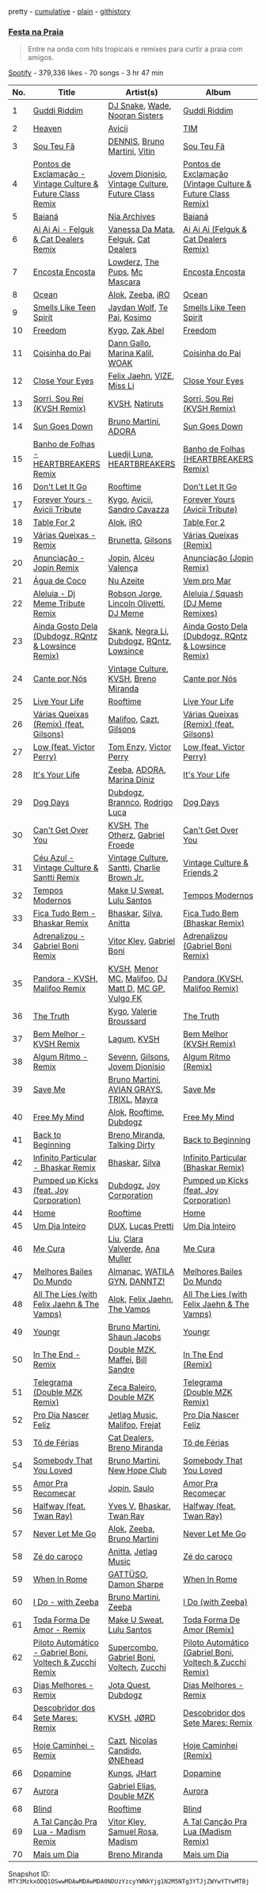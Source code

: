 pretty - [cumulative](/playlists/cumulative/37i9dQZF1DX41UmHm2vtav.md) - [plain](/playlists/plain/37i9dQZF1DX41UmHm2vtav) - [githistory](https://github.githistory.xyz/mackorone/spotify-playlist-archive/blob/main/playlists/plain/37i9dQZF1DX41UmHm2vtav)

### [Festa na Praia](https://open.spotify.com/playlist/37i9dQZF1DX41UmHm2vtav)

> Entre na onda com hits tropicais e remixes para curtir a praia com amigos.

[Spotify](https://open.spotify.com/user/spotify) - 379,336 likes - 70 songs - 3 hr 47 min

| No. | Title | Artist(s) | Album | Length |
|---|---|---|---|---|
| 1 | [Guddi Riddim](https://open.spotify.com/track/5yN3wXc6fvM5SPTFjL6c4G) | [DJ Snake](https://open.spotify.com/artist/540vIaP2JwjQb9dm3aArA4), [Wade](https://open.spotify.com/artist/09iEIVQVBtTVjiuEdqqkIR), [Nooran Sisters](https://open.spotify.com/artist/2gFFvbbdzYzzWltI2HkZEV) | [Guddi Riddim](https://open.spotify.com/album/5LzVNj3OCqcPbYV9eV9CaN) | 3:30 |
| 2 | [Heaven](https://open.spotify.com/track/0vrmHPfoBadXVr2n0m1aqZ) | [Avicii](https://open.spotify.com/artist/1vCWHaC5f2uS3yhpwWbIA6) | [TIM](https://open.spotify.com/album/6Ad1E9vl75ZB3Ir87zwXIJ) | 4:37 |
| 3 | [Sou Teu Fã](https://open.spotify.com/track/5sjvZiR2SjOGJimYmHXfzd) | [DENNIS](https://open.spotify.com/artist/6xlRSRMLgZbsSNd0BMobwy), [Bruno Martini](https://open.spotify.com/artist/5veVxxPm1vzgi6pO2iVA8L), [Vitin](https://open.spotify.com/artist/2d92LVCevmO89rznIQqOhL) | [Sou Teu Fã](https://open.spotify.com/album/1ac0zGT6bhX0IQeQpyOyKd) | 2:50 |
| 4 | [Pontos de Exclamação \- Vintage Culture & Future Class Remix](https://open.spotify.com/track/25usEf5iGk9HL0LM9VTxue) | [Jovem Dionisio](https://open.spotify.com/artist/4m5LghDfOKFZNEBZ0GO1OQ), [Vintage Culture](https://open.spotify.com/artist/28uJnu5EsrGml2tBd7y8ts), [Future Class](https://open.spotify.com/artist/2jFK9ZXWDd7auJvfNfBcuC) | [Pontos de Exclamação \(Vintage Culture & Future Class Remix\)](https://open.spotify.com/album/1ybOW9Fx8sYsrPMBRlQYbY) | 3:38 |
| 5 | [Baianá](https://open.spotify.com/track/7B0gxo0jQCy5Lk93RIODAC) | [Nia Archives](https://open.spotify.com/artist/7BMR0fwtEvzGtK4rNGdoiQ) | [Baianá](https://open.spotify.com/album/4fnmyznELge41MnyNpUp78) | 2:32 |
| 6 | [Ai Ai Ai \- Felguk & Cat Dealers Remix](https://open.spotify.com/track/56yFJewuZr1kKfYu2O35nx) | [Vanessa Da Mata](https://open.spotify.com/artist/57pVvBwa3ZCR9LsVlkLXj7), [Felguk](https://open.spotify.com/artist/3eH2apcLhzhnr3eWmH3VBf), [Cat Dealers](https://open.spotify.com/artist/3q2dSq7VZnj8TmoJUyRm40) | [Ai Ai Ai \(Felguk & Cat Dealers Remix\)](https://open.spotify.com/album/6dxLUe2QiX8NyhJNjcOeoB) | 3:20 |
| 7 | [Encosta Encosta](https://open.spotify.com/track/010WFdqtiMI2JvKRvZcBhx) | [Lowderz](https://open.spotify.com/artist/1wve9rqgo57ht3WyI6tEiq), [The Pups](https://open.spotify.com/artist/67ZrOqPd1Hn29m4FTOzeyL), [Mc Mascara](https://open.spotify.com/artist/1hZn47PkkXSDml6ablUn1t) | [Encosta Encosta](https://open.spotify.com/album/1D1cKcuhodldAhwE4P5vW5) | 2:32 |
| 8 | [Ocean](https://open.spotify.com/track/4nraNqonMyfc0U3o8VeXVu) | [Alok](https://open.spotify.com/artist/0NGAZxHanS9e0iNHpR8f2W), [Zeeba](https://open.spotify.com/artist/7qPLO2XOUaRrRxkvLZ3AEK), [iRO](https://open.spotify.com/artist/3TNpNnN7Y8QhtJJnQ08YeF) | [Ocean](https://open.spotify.com/album/5WdbJyYhdrJ9iS7xUyfkzs) | 2:54 |
| 9 | [Smells Like Teen Spirit](https://open.spotify.com/track/3PJvNwNj6AhlVxm69dcyTB) | [Jaydan Wolf](https://open.spotify.com/artist/58NOd3nTpJVVGma4x975P0), [Te Pai](https://open.spotify.com/artist/1MGdLAHg2Wq4mSE6OEqXqg), [Kosimo](https://open.spotify.com/artist/01tarNGsg4dinY1iJPHZBq) | [Smells Like Teen Spirit](https://open.spotify.com/album/5daWuGgRobKJj2FG0dgYXo) | 2:04 |
| 10 | [Freedom](https://open.spotify.com/track/5Gj1wG8b12VQdEd3hUuSwo) | [Kygo](https://open.spotify.com/artist/23fqKkggKUBHNkbKtXEls4), [Zak Abel](https://open.spotify.com/artist/6Gk5hoM7eW8NSCYhICMDHw) | [Freedom](https://open.spotify.com/album/34JUh6M6Bvy2Dvo13bWfu4) | 3:18 |
| 11 | [Coisinha do Pai](https://open.spotify.com/track/13ECPMRNjX24Kq2W9w9YrE) | [Dann Gallo](https://open.spotify.com/artist/5jFyUGZrkeulu6pk4jhm8k), [Marina Kalil](https://open.spotify.com/artist/0AJt0NA8seeBSJxxpxZIyY), [WOAK](https://open.spotify.com/artist/0YlRs4DoQ4WctkmsbUUpBb) | [Coisinha do Pai](https://open.spotify.com/album/2sYAfRMEcnbCiMyO4XetQI) | 4:19 |
| 12 | [Close Your Eyes](https://open.spotify.com/track/7N06jo3EnV792VFaG8vuW6) | [Felix Jaehn](https://open.spotify.com/artist/4bL2B6hmLlMWnUEZnorEtG), [VIZE](https://open.spotify.com/artist/09agIJMxCD2k87ys9Al0f0), [Miss Li](https://open.spotify.com/artist/04HqRx07Bv9gh7rsrMTqs7) | [Close Your Eyes](https://open.spotify.com/album/0PhTTyRWpJVlg4F5RC0xmE) | 2:40 |
| 13 | [Sorri, Sou Rei \(KVSH Remix\)](https://open.spotify.com/track/3xV2M8KBtZDtZp42vJReCH) | [KVSH](https://open.spotify.com/artist/2uGKgNuq7MnKksXiSO6HjB), [Natiruts](https://open.spotify.com/artist/4PhdYoQGH8s1xee81dqQOO) | [Sorri, Sou Rei \(KVSH Remix\)](https://open.spotify.com/album/5J4wjBvmwvBXYBWXickRmk) | 3:37 |
| 14 | [Sun Goes Down](https://open.spotify.com/track/2JpTwRVXioTZSdizBGAhUH) | [Bruno Martini](https://open.spotify.com/artist/5veVxxPm1vzgi6pO2iVA8L), [ADORA](https://open.spotify.com/artist/0Ymiodu1YzvWwqq528sWiW) | [Sun Goes Down](https://open.spotify.com/album/6VjNaalNwGON6ymlTEWNn8) | 3:23 |
| 15 | [Banho de Folhas \- HEARTBREAKERS Remix](https://open.spotify.com/track/04f2aQgnc4LkmAABtah7gy) | [Luedji Luna](https://open.spotify.com/artist/0sWTkzCrdEvuX7Du6MFLzc), [HEARTBREAKERS](https://open.spotify.com/artist/67uBj2tf9kY89URy0zDAbT) | [Banho de Folhas \(HEARTBREAKERS Remix\)](https://open.spotify.com/album/5LKP1SEsCYoYgihpdrdoMs) | 3:20 |
| 16 | [Don't Let It Go](https://open.spotify.com/track/6gsP00KX8DmEGlukpVTOQy) | [Rooftime](https://open.spotify.com/artist/4QZjx3AfLqJhGYkmWAEUm7) | [Don't Let It Go](https://open.spotify.com/album/1JGQDxdFHxSqc8Folj8md6) | 3:03 |
| 17 | [Forever Yours \- Avicii Tribute](https://open.spotify.com/track/3o1CUVeHIid49sabk6A6Nf) | [Kygo](https://open.spotify.com/artist/23fqKkggKUBHNkbKtXEls4), [Avicii](https://open.spotify.com/artist/1vCWHaC5f2uS3yhpwWbIA6), [Sandro Cavazza](https://open.spotify.com/artist/5JYo7gm2dkyLLlWHjxS7Dy) | [Forever Yours \(Avicii Tribute\)](https://open.spotify.com/album/63VE57Ol6fcAC0fb6kGx5y) | 3:13 |
| 18 | [Table For 2](https://open.spotify.com/track/11xOwUHV7P1q7UpEQuMIrx) | [Alok](https://open.spotify.com/artist/0NGAZxHanS9e0iNHpR8f2W), [iRO](https://open.spotify.com/artist/3TNpNnN7Y8QhtJJnQ08YeF) | [Table For 2](https://open.spotify.com/album/3eH0FdLqQtwQepYe6PazQw) | 2:56 |
| 19 | [Várias Queixas \- Remix](https://open.spotify.com/track/3Z3hfUZFfY01EnbxhSsPB3) | [Brunetta](https://open.spotify.com/artist/2BhgwlfI2SpEU9t6vhhdiX), [Gilsons](https://open.spotify.com/artist/6q7nMIVgGohQ14mSsq3F8t) | [Várias Queixas \(Remix\)](https://open.spotify.com/album/1KKLrUEv4YvPfBAoBUhOu8) | 2:03 |
| 20 | [Anunciação \- Jopin Remix](https://open.spotify.com/track/5MU0hFRrFjG0IxKOKa1IPp) | [Jopin](https://open.spotify.com/artist/5eOyNvHjfi9EcXeJwrCroz), [Alceu Valença](https://open.spotify.com/artist/559vxOLTzlAv0zB77JMcdG) | [Anunciação \(Jopin Remix\)](https://open.spotify.com/album/5qqCJjqk0FjKmQ5ZiFD2Gs) | 3:25 |
| 21 | [Água de Coco](https://open.spotify.com/track/1MFanLEhxtE5NULojdFkB3) | [Nu Azeite](https://open.spotify.com/artist/7irioMPN0dD3u5I94D9TFE) | [Vem pro Mar](https://open.spotify.com/album/6KM6hXviSBq4erdXgVPAvX) | 5:05 |
| 22 | [Aleluia \- Dj Meme Tribute Remix](https://open.spotify.com/track/6ZYMuBRN0BI8vyd90zNS6C) | [Robson Jorge](https://open.spotify.com/artist/59giNkLqQNTZs8MnlrkUhM), [Lincoln Olivetti](https://open.spotify.com/artist/2Pky4QuIXrFq6ZERGi4m1E), [DJ Meme](https://open.spotify.com/artist/4dXyuP5DZURgEyaBEas4H9) | [Aleluia / Squash \(DJ Meme Remixes\)](https://open.spotify.com/album/33ZMqwDt6s1IjVhlqBxA14) | 8:08 |
| 23 | [Ainda Gosto Dela \(Dubdogz, RQntz & Lowsince Remix\)](https://open.spotify.com/track/6O4wwd8F3dQxbzeENONcMu) | [Skank](https://open.spotify.com/artist/4C4kpaAdp6aKSkguw40SsU), [Negra Li](https://open.spotify.com/artist/1E4r5qziZja6v8jA7iTqjn), [Dubdogz](https://open.spotify.com/artist/4cdyqaBREB68H77QKCrKP1), [RQntz](https://open.spotify.com/artist/6NGuHxpWnoUiTabTNo6JjO), [Lowsince](https://open.spotify.com/artist/40i93g6N3AaQ45tBod4pfw) | [Ainda Gosto Dela \(Dubdogz, RQntz & Lowsince Remix\)](https://open.spotify.com/album/5mt5Ssu7AZXAW1LWEEODii) | 2:56 |
| 24 | [Cante por Nós](https://open.spotify.com/track/7q4aClIlFcgyVQDACJQdmG) | [Vintage Culture](https://open.spotify.com/artist/28uJnu5EsrGml2tBd7y8ts), [KVSH](https://open.spotify.com/artist/2uGKgNuq7MnKksXiSO6HjB), [Breno Miranda](https://open.spotify.com/artist/1BEwyy7IePkvyJpA1WSw1n) | [Cante por Nós](https://open.spotify.com/album/7zsQ5suVlsbukzTjgAzrpm) | 3:29 |
| 25 | [Live Your Life](https://open.spotify.com/track/20Q9Fs3CtbsYdwVwq3xbsR) | [Rooftime](https://open.spotify.com/artist/4QZjx3AfLqJhGYkmWAEUm7) | [Live Your Life](https://open.spotify.com/album/46AdlEXi3E3vcRvR3CT4GP) | 3:20 |
| 26 | [Várias Queixas \(Remix\) \(feat\. Gilsons\)](https://open.spotify.com/track/1GThrHo1eJgmO8hT3v1Oc7) | [Malifoo](https://open.spotify.com/artist/6Mt8or6ZkKPJSSECpY7Pu5), [Cazt](https://open.spotify.com/artist/66KMR938PcmbSkHzZzW6Gg), [Gilsons](https://open.spotify.com/artist/6q7nMIVgGohQ14mSsq3F8t) | [Várias Queixas \(Remix\) \(feat\. Gilsons\)](https://open.spotify.com/album/3jq5Zd42igYRaypTQNJc0L) | 2:32 |
| 27 | [Low \(feat\. Victor Perry\)](https://open.spotify.com/track/625TJ9ab8IthbxUDDZk8FD) | [Tom Enzy](https://open.spotify.com/artist/6Nva7JhU0nL9SZ8ZvJni6O), [Victor Perry](https://open.spotify.com/artist/29yyPuky7khfsycbqK19uE) | [Low \(feat\. Victor Perry\)](https://open.spotify.com/album/20QswexjjSxo9hivrYnoN5) | 2:25 |
| 28 | [It's Your Life](https://open.spotify.com/track/3PctkXl7b63vh1TixH00IF) | [Zeeba](https://open.spotify.com/artist/7qPLO2XOUaRrRxkvLZ3AEK), [ADORA](https://open.spotify.com/artist/0Ymiodu1YzvWwqq528sWiW), [Marina Diniz](https://open.spotify.com/artist/7si2hPcnjzQsHJHIa8pNqy) | [It's Your Life](https://open.spotify.com/album/1WqhtgNg8RsHbErNKCsNd8) | 2:40 |
| 29 | [Dog Days](https://open.spotify.com/track/3o6D9gHkSumEECclUt0tCN) | [Dubdogz](https://open.spotify.com/artist/4cdyqaBREB68H77QKCrKP1), [Brannco](https://open.spotify.com/artist/27TqtA3DJFLCXv7o8h0GgL), [Rodrigo Luca](https://open.spotify.com/artist/0rfjTf0SkufosBwBlstrL6) | [Dog Days](https://open.spotify.com/album/2gVD1C1QGkqfC1RvjHuNcC) | 4:11 |
| 30 | [Can't Get Over You](https://open.spotify.com/track/3dTmgecC7MCMbteWjf8Ls7) | [KVSH](https://open.spotify.com/artist/2uGKgNuq7MnKksXiSO6HjB), [The Otherz](https://open.spotify.com/artist/2vi0mEbkU7fjjyJs1dcukY), [Gabriel Froede](https://open.spotify.com/artist/4qmLb4nnhd2KPmnUi5Xlkx) | [Can't Get Over You](https://open.spotify.com/album/5McVvbere3ujsgUgEp5gGR) | 2:22 |
| 31 | [Céu Azul \- Vintage Culture & Santti Remix](https://open.spotify.com/track/0davAVsF63UvUwOtbSOhSE) | [Vintage Culture](https://open.spotify.com/artist/28uJnu5EsrGml2tBd7y8ts), [Santti](https://open.spotify.com/artist/7e6KqpXfInWHjdQufAnsyj), [Charlie Brown Jr.](https://open.spotify.com/artist/1on7ZQ2pvgeQF4vmIA09x5) | [Vintage Culture & Friends 2](https://open.spotify.com/album/3lQMwSJCdt8ECrirIdzELA) | 4:21 |
| 32 | [Tempos Modernos](https://open.spotify.com/track/2crmkMh5RfynAf9EqeMzJl) | [Make U Sweat](https://open.spotify.com/artist/2REtZ0a1gh5LzXswkSkQUp), [Lulu Santos](https://open.spotify.com/artist/0A1oy7PC7fdzURgaLaWkL1) | [Tempos Modernos](https://open.spotify.com/album/63zhf4PV2rfoHI0kdk7W5s) | 3:35 |
| 33 | [Fica Tudo Bem \- Bhaskar Remix](https://open.spotify.com/track/7jLwNbEykLVZldRuvngpl9) | [Bhaskar](https://open.spotify.com/artist/6kT18gnkVrCz8xJQcrib7L), [Silva](https://open.spotify.com/artist/50sftj2oW2iBviA6RkTzsz), [Anitta](https://open.spotify.com/artist/7FNnA9vBm6EKceENgCGRMb) | [Fica Tudo Bem \(Bhaskar Remix\)](https://open.spotify.com/album/1SQmuxKhiwwGEAUO8ro97t) | 2:54 |
| 34 | [Adrenalizou \- Gabriel Boni Remix](https://open.spotify.com/track/1DrmjkbhSHH5kYejFtrPl2) | [Vitor Kley](https://open.spotify.com/artist/4FGcERJWMg8ENOLixwF71U), [Gabriel Boni](https://open.spotify.com/artist/0bm790gMtTnJ9RWUijkC24) | [Adrenalizou \(Gabriel Boni Remix\)](https://open.spotify.com/album/4VYtzbWRQDi3onXpejmJX0) | 3:34 |
| 35 | [Pandora \- KVSH, Malifoo Remix](https://open.spotify.com/track/3EUUK9fCbeWNkBH2g9HOSP) | [KVSH](https://open.spotify.com/artist/2uGKgNuq7MnKksXiSO6HjB), [Menor MC](https://open.spotify.com/artist/78Y1NpgD0yMKoBetaYlUzS), [Malifoo](https://open.spotify.com/artist/6Mt8or6ZkKPJSSECpY7Pu5), [DJ Matt D](https://open.spotify.com/artist/1rIc4yTieeRq25NA3T8RQ5), [MC GP](https://open.spotify.com/artist/5s27i7oqhNWIcE4HeoVdq0), [Vulgo FK](https://open.spotify.com/artist/27azwwkxutWL1BWMkgNIh0) | [Pandora \(KVSH, Malifoo Remix\)](https://open.spotify.com/album/2279AkrhNjg4VyA8VGJaWa) | 2:42 |
| 36 | [The Truth](https://open.spotify.com/track/4NmOJQxl9UZItUQQtMDYBb) | [Kygo](https://open.spotify.com/artist/23fqKkggKUBHNkbKtXEls4), [Valerie Broussard](https://open.spotify.com/artist/6eVWXmKBW7Iltub01D9R1c) | [The Truth](https://open.spotify.com/album/3NLjETPKVCukXj19Ol7Grj) | 3:13 |
| 37 | [Bem Melhor \- KVSH Remix](https://open.spotify.com/track/76m2MiAKQvoHsgvwRDPXx5) | [Lagum](https://open.spotify.com/artist/5D56dZmhE9DgT01XixdHiD), [KVSH](https://open.spotify.com/artist/2uGKgNuq7MnKksXiSO6HjB) | [Bem Melhor \(KVSH Remix\)](https://open.spotify.com/album/4uytEVyrbKnXwcz0Jxj7rZ) | 3:03 |
| 38 | [Algum Ritmo \- Remix](https://open.spotify.com/track/2oMlMXJUUKtLrsw6jCVyHG) | [Sevenn](https://open.spotify.com/artist/7bNqXqIrIfwJnipx7oGeU4), [Gilsons](https://open.spotify.com/artist/6q7nMIVgGohQ14mSsq3F8t), [Jovem Dionisio](https://open.spotify.com/artist/4m5LghDfOKFZNEBZ0GO1OQ) | [Algum Ritmo \(Remix\)](https://open.spotify.com/album/1FfRtToPv63IurU5tHWyn2) | 3:17 |
| 39 | [Save Me](https://open.spotify.com/track/3Fq1tzIgvxTm0pRcqVbsRy) | [Bruno Martini](https://open.spotify.com/artist/5veVxxPm1vzgi6pO2iVA8L), [AVIAN GRAYS](https://open.spotify.com/artist/6StTE02qIwbcJjGEDSZgg5), [TRIXL](https://open.spotify.com/artist/0XzpwgL4nNoiTPbqztylMz), [Mayra](https://open.spotify.com/artist/3XSWVsSggcTo6Bv8pcDqnt) | [Save Me](https://open.spotify.com/album/4c4mMrajgxaTdPyYaDcCSf) | 2:40 |
| 40 | [Free My Mind](https://open.spotify.com/track/0zzvDzEAaIXUYG97UO9iVB) | [Alok](https://open.spotify.com/artist/0NGAZxHanS9e0iNHpR8f2W), [Rooftime](https://open.spotify.com/artist/4QZjx3AfLqJhGYkmWAEUm7), [Dubdogz](https://open.spotify.com/artist/4cdyqaBREB68H77QKCrKP1) | [Free My Mind](https://open.spotify.com/album/6YoRnsRWfFtEFK2G8s5AaM) | 2:40 |
| 41 | [Back to Beginning](https://open.spotify.com/track/41eaKf8b9CVYOaBMOZ5GDX) | [Breno Miranda](https://open.spotify.com/artist/1BEwyy7IePkvyJpA1WSw1n), [Talking Dirty](https://open.spotify.com/artist/3l1agGuc0wq5zfM9vxpKOA) | [Back to Beginning](https://open.spotify.com/album/7Fdhev6cQwBDr5Ltzjd30y) | 3:15 |
| 42 | [Infinito Particular \- Bhaskar Remix](https://open.spotify.com/track/72jW7XpxlhT95QVLPLbsBm) | [Bhaskar](https://open.spotify.com/artist/6kT18gnkVrCz8xJQcrib7L), [Silva](https://open.spotify.com/artist/50sftj2oW2iBviA6RkTzsz) | [Infinito Particular \(Bhaskar Remix\)](https://open.spotify.com/album/1jGbiJKRQjoDfWDaokYutp) | 2:40 |
| 43 | [Pumped up Kicks \(feat\. Joy Corporation\)](https://open.spotify.com/track/5xSGWKadCR6lZu68cVkrLI) | [Dubdogz](https://open.spotify.com/artist/4cdyqaBREB68H77QKCrKP1), [Joy Corporation](https://open.spotify.com/artist/22DpF66KIdKHmy1IvzEZXc) | [Pumped up Kicks \(feat\. Joy Corporation\)](https://open.spotify.com/album/5E7pK7dGQqeXnG5HfFHBUO) | 5:42 |
| 44 | [Home](https://open.spotify.com/track/4EWdGKmUbO3bCTrVfXMzZB) | [Rooftime](https://open.spotify.com/artist/4QZjx3AfLqJhGYkmWAEUm7) | [Home](https://open.spotify.com/album/59xzmS5W9coddqJlDiYUEa) | 3:44 |
| 45 | [Um Dia Inteiro](https://open.spotify.com/track/4QIJGXrPvtyKaeoTD7PcXw) | [DUX](https://open.spotify.com/artist/1LgoxgQRqIU1xWXRNxgSK6), [Lucas Pretti](https://open.spotify.com/artist/248XKLuHF7rx0BAJmgq1Op) | [Um Dia Inteiro](https://open.spotify.com/album/4QkJIUVjHYnRATRfJYWEXo) | 3:04 |
| 46 | [Me Cura](https://open.spotify.com/track/5a3IAYtuNWDaOYJfI7P6nZ) | [Liu](https://open.spotify.com/artist/3DnNQH13SfSOjZDsVEa0ht), [Clara Valverde](https://open.spotify.com/artist/0Oyxj6T9BLAkfJmxEMbuFn), [Ana Muller](https://open.spotify.com/artist/7L1Xcga52ld20VEmDzE6Hz) | [Me Cura](https://open.spotify.com/album/5U7TJkMbWO6bUejLuC5tV8) | 3:03 |
| 47 | [Melhores Bailes Do Mundo](https://open.spotify.com/track/2TS8C1dUfL61wQVr8NgDrW) | [Almanac](https://open.spotify.com/artist/2EJxcRlcIa5W1u2v42PvTv), [WATILA GYN](https://open.spotify.com/artist/5IfPngxE3IRk9PjoZlVv5l), [DANNTZ!](https://open.spotify.com/artist/4MxOyYxbnV9jnoL6FxAy16) | [Melhores Bailes Do Mundo](https://open.spotify.com/album/7kac11XDCz4yjuQbBo2AC4) | 2:01 |
| 48 | [All The Lies \(with Felix Jaehn & The Vamps\)](https://open.spotify.com/track/4Cy5f4JsH1yoeGks7FnoHw) | [Alok](https://open.spotify.com/artist/0NGAZxHanS9e0iNHpR8f2W), [Felix Jaehn](https://open.spotify.com/artist/4bL2B6hmLlMWnUEZnorEtG), [The Vamps](https://open.spotify.com/artist/7gAppWoH7pcYmphCVTXkzs) | [All The Lies \(with Felix Jaehn & The Vamps\)](https://open.spotify.com/album/4fPfnp90F94F1Ab8UANpHL) | 2:59 |
| 49 | [Youngr](https://open.spotify.com/track/29q1t40crnI8D5tLGYMgn8) | [Bruno Martini](https://open.spotify.com/artist/5veVxxPm1vzgi6pO2iVA8L), [Shaun Jacobs](https://open.spotify.com/artist/662ARLbv66AD2qerddBiDP) | [Youngr](https://open.spotify.com/album/6fQblFsVP8G1oZuRn6F3fz) | 2:55 |
| 50 | [In The End \- Remix](https://open.spotify.com/track/0gcNhrXQPf8uwyq7qAauKJ) | [Double MZK](https://open.spotify.com/artist/6xacomOfO7szsy6qZanBtI), [Maffei](https://open.spotify.com/artist/7xVbDhHFS3g0C1XbI5raYF), [Bill Sandre](https://open.spotify.com/artist/5vg347odfyQfzgjctiztlC) | [In The End \(Remix\)](https://open.spotify.com/album/1z6wwp7VQY84KsH60ZeJh3) | 2:44 |
| 51 | [Telegrama \(Double MZK Remix\)](https://open.spotify.com/track/6ZT3MwKnS3u4IvNFT8iz8i) | [Zeca Baleiro](https://open.spotify.com/artist/7LunbFWIm3RPQpywjOSSd8), [Double MZK](https://open.spotify.com/artist/6xacomOfO7szsy6qZanBtI) | [Telegrama \(Double MZK Remix\)](https://open.spotify.com/album/5CyzZozQCAbNg8t1ww9UD2) | 2:39 |
| 52 | [Pro Dia Nascer Feliz](https://open.spotify.com/track/2EjGS0YJPaf3C4TCmJddGL) | [Jetlag Music](https://open.spotify.com/artist/29bg2tYJCCyiuZdbsc9mFh), [Malifoo](https://open.spotify.com/artist/6Mt8or6ZkKPJSSECpY7Pu5), [Frejat](https://open.spotify.com/artist/3WVjDclrbHsxjxhiOqHdnw) | [Pro Dia Nascer Feliz](https://open.spotify.com/album/2CObgWbsU4BPyiqfyG9IGk) | 3:23 |
| 53 | [Tô de Férias](https://open.spotify.com/track/1xHcw1xHylSNbOZQenjrBn) | [Cat Dealers](https://open.spotify.com/artist/3q2dSq7VZnj8TmoJUyRm40), [Breno Miranda](https://open.spotify.com/artist/1BEwyy7IePkvyJpA1WSw1n) | [Tô de Férias](https://open.spotify.com/album/1QtWRDY6HCYBveBzjAlfec) | 2:48 |
| 54 | [Somebody That You Loved](https://open.spotify.com/track/2x6kFL5AIIwacxHySO4mXP) | [Bruno Martini](https://open.spotify.com/artist/5veVxxPm1vzgi6pO2iVA8L), [New Hope Club](https://open.spotify.com/artist/2WuKU0SYZOQyY3MmE4vtez) | [Somebody That You Loved](https://open.spotify.com/album/2hZK1aGxPqE8XMyUK8bV79) | 3:35 |
| 55 | [Amor Pra Recomeçar](https://open.spotify.com/track/6kNZZrEuRbNevp9dW3RPDX) | [Jopin](https://open.spotify.com/artist/5eOyNvHjfi9EcXeJwrCroz), [Saulo](https://open.spotify.com/artist/0l82Lk1LX5X2qqYuPSXTuf) | [Amor Pra Recomeçar](https://open.spotify.com/album/2xR4lb0yAglnIoEgdvb7Ch) | 2:38 |
| 56 | [Halfway \(feat\. Twan Ray\)](https://open.spotify.com/track/1BAupWJ7hkJFJuOL0eHb45) | [Yves V](https://open.spotify.com/artist/47BEc2RoW53owMyxacXWdV), [Bhaskar](https://open.spotify.com/artist/6kT18gnkVrCz8xJQcrib7L), [Twan Ray](https://open.spotify.com/artist/2IrrH2ytG96HCP9dnM6mGr) | [Halfway \(feat\. Twan Ray\)](https://open.spotify.com/album/3Ql67TcOvEK8VOSML3UEv1) | 2:38 |
| 57 | [Never Let Me Go](https://open.spotify.com/track/1Sm14ee7LxZN2H9nafPupr) | [Alok](https://open.spotify.com/artist/0NGAZxHanS9e0iNHpR8f2W), [Zeeba](https://open.spotify.com/artist/7qPLO2XOUaRrRxkvLZ3AEK), [Bruno Martini](https://open.spotify.com/artist/5veVxxPm1vzgi6pO2iVA8L) | [Never Let Me Go](https://open.spotify.com/album/1QNNJE8gwsx6LTakTjNk9K) | 3:03 |
| 58 | [Zé do caroço](https://open.spotify.com/track/0AKNWA4m7jhh4SdZxKMC0R) | [Anitta](https://open.spotify.com/artist/7FNnA9vBm6EKceENgCGRMb), [Jetlag Music](https://open.spotify.com/artist/29bg2tYJCCyiuZdbsc9mFh) | [Zé do caroço](https://open.spotify.com/album/2FlQQe9dVw5Feqdv1HWO2Q) | 3:12 |
| 59 | [When In Rome](https://open.spotify.com/track/1ysP0xeOMwpdaPvYbZtBN5) | [GATTÜSO](https://open.spotify.com/artist/3PlRvQnVE3XAbtHUNc4nic), [Damon Sharpe](https://open.spotify.com/artist/3Woqe3KegExVyrEK1I6ITJ) | [When In Rome](https://open.spotify.com/album/3daubnhKaUTkjWO1DO310f) | 3:14 |
| 60 | [I Do \- with Zeeba](https://open.spotify.com/track/6lgLLgwC7vKguYUPSszMNt) | [Bruno Martini](https://open.spotify.com/artist/5veVxxPm1vzgi6pO2iVA8L), [Zeeba](https://open.spotify.com/artist/7qPLO2XOUaRrRxkvLZ3AEK) | [I Do \(with Zeeba\)](https://open.spotify.com/album/1m1opaakLIL6TzL7NjFhso) | 2:53 |
| 61 | [Toda Forma De Amor \- Remix](https://open.spotify.com/track/5OUcQYbAwl4uKlVqnTqs2C) | [Make U Sweat](https://open.spotify.com/artist/2REtZ0a1gh5LzXswkSkQUp), [Lulu Santos](https://open.spotify.com/artist/0A1oy7PC7fdzURgaLaWkL1) | [Toda Forma De Amor \(Remix\)](https://open.spotify.com/album/6JrcGklaPVSgStFMVr1D80) | 3:48 |
| 62 | [Piloto Automático \- Gabriel Boni, Voltech & Zucchi Remix](https://open.spotify.com/track/00YOa6SnANXEQWK9JWJlpm) | [Supercombo](https://open.spotify.com/artist/73HkjgziMO6I83vFOS8mo1), [Gabriel Boni](https://open.spotify.com/artist/0bm790gMtTnJ9RWUijkC24), [Voltech](https://open.spotify.com/artist/66DRc0RcwzeQcm1wKdDQ4o), [Zucchi](https://open.spotify.com/artist/5hVxp6djhY7Zw49jBRthul) | [Piloto Automático \(Gabriel Boni, Voltech & Zucchi Remix\)](https://open.spotify.com/album/3lcUyNtFMP7DXNjgdoGkBk) | 6:16 |
| 63 | [Dias Melhores \- Remix](https://open.spotify.com/track/0FBHlG12iaczO92oAfyrXE) | [Jota Quest](https://open.spotify.com/artist/5re6NsyXzHg6uvNimzQ3F6), [Dubdogz](https://open.spotify.com/artist/4cdyqaBREB68H77QKCrKP1) | [Dias Melhores \- Remix](https://open.spotify.com/album/2Zhhh1FBhZ9XsmTaQQlFr7) | 2:54 |
| 64 | [Descobridor dos Sete Mares: Remix](https://open.spotify.com/track/5yMMQqhgH2gYraNSD3sv0A) | [KVSH](https://open.spotify.com/artist/2uGKgNuq7MnKksXiSO6HjB), [JØRD](https://open.spotify.com/artist/2dhLVCzAEMbAu1SSkAoOGV) | [Descobridor dos Sete Mares: Remix](https://open.spotify.com/album/4WgHM4zYuCkQxR9hV1OsDX) | 3:11 |
| 65 | [Hoje Caminhei \- Remix](https://open.spotify.com/track/033ZbEs9ImPe1zyUsHIiOO) | [Cazt](https://open.spotify.com/artist/66KMR938PcmbSkHzZzW6Gg), [Nicolas Candido](https://open.spotify.com/artist/5Zv9YrrNkqX5FaaAHtw3E6), [ØNEhead](https://open.spotify.com/artist/0PGwcXveTYchEcTzdQHchT) | [Hoje Caminhei \(Remix\)](https://open.spotify.com/album/64mqFOvIwaPgfBIKw9XIap) | 2:20 |
| 66 | [Dopamine](https://open.spotify.com/track/5rbqqOZuv9wv6pdPNPd87e) | [Kungs](https://open.spotify.com/artist/7keGfmQR4X5w0two1xKZ7d), [JHart](https://open.spotify.com/artist/6oSTtYd3B3OJubFU8mVhHQ) | [Dopamine](https://open.spotify.com/album/11hF8SQCnbiqTclrXLBCmX) | 2:59 |
| 67 | [Aurora](https://open.spotify.com/track/5DEy27mge0YVglYMfjgak6) | [Gabriel Elias](https://open.spotify.com/artist/5M06IyTZgyRlWeNjazqsZK), [Double MZK](https://open.spotify.com/artist/6xacomOfO7szsy6qZanBtI) | [Aurora](https://open.spotify.com/album/0TLb9JNDquLhasSkRI0mxA) | 2:30 |
| 68 | [Blind](https://open.spotify.com/track/28byMFpuOmMpEFTl3dBKXT) | [Rooftime](https://open.spotify.com/artist/4QZjx3AfLqJhGYkmWAEUm7) | [Blind](https://open.spotify.com/album/3kh8lb8IZFrdFmXxdEBXDl) | 3:00 |
| 69 | [A Tal Canção Pra Lua \- Madism Remix](https://open.spotify.com/track/1Wrw9FAuxbM3mb0kkH2M2c) | [Vitor Kley](https://open.spotify.com/artist/4FGcERJWMg8ENOLixwF71U), [Samuel Rosa](https://open.spotify.com/artist/4fp0N4WchcumIW5HNGpPwa), [Madism](https://open.spotify.com/artist/5UUdxfBMwm0hLlLgnZtBFv) | [A Tal Canção Pra Lua \(Madism Remix\)](https://open.spotify.com/album/39lSHTYchhIflEsYUPDKq0) | 3:26 |
| 70 | [Mais um Dia](https://open.spotify.com/track/3ITlmTf0fgkY0YLWUQzGfk) | [Breno Miranda](https://open.spotify.com/artist/1BEwyy7IePkvyJpA1WSw1n) | [Mais um Dia](https://open.spotify.com/album/5sdl2ykjnptMYB9ohAAxLR) | 2:18 |

Snapshot ID: `MTY3MzkxODQ1OSwwMDAwMDAwMDA0NDUzYzcyYWNkYjg1N2M5NTg3YTJjZWYwYTYwMTBj`
